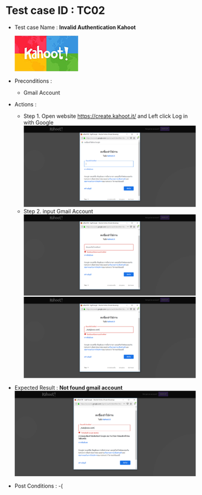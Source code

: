 # Test case ID : TC02
* Test case Name : **Invalid Authentication Kahoot**

     ![Kahoot](kahoot.jpg)

* Preconditions : 
  * Gmail Account
* Actions : 
  * Step 1. Open website https://create.kahoot.it/ and Left click Log in with Google
  ![Kahoot](TC02_Kahoot01.png)
  * Step 2. input Gmail Account
  ![Kahoot](TC02_Kahoot02.png)
  ![Kahoot](TC02_Kahoot03.png)
* Expected Result : **Not found gmail account**
![Kahoot](TC02_Kahoot04.png)
* Post Conditions : -(
  
